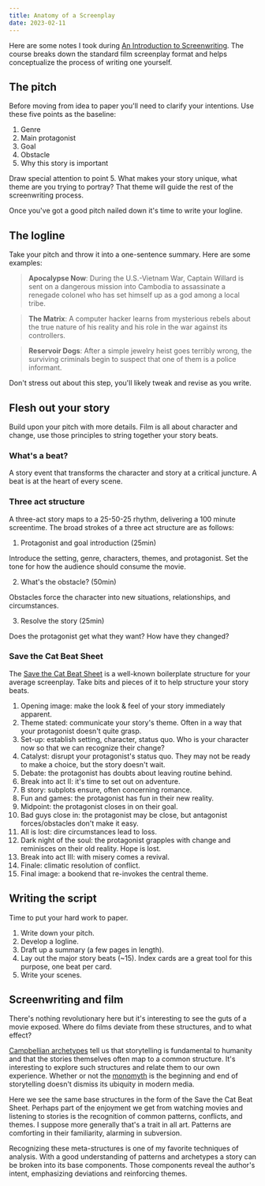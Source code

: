 ```yaml
---
title: Anatomy of a Screenplay
date: 2023-02-11
---
```


Here are some notes I took during
[An Introduction to Screenwriting](https://www.futurelearn.com/courses/screenwriting).
The course breaks down the standard film screenplay format and helps
conceptualize the process of writing one yourself.

## The pitch

Before moving from idea to paper you'll need to clarify your intentions. Use
these five points as the baseline:

1.  Genre
2.  Main protagonist
3.  Goal
4.  Obstacle
5.  Why this story is important

Draw special attention to point 5. What makes your story unique, what theme are
you trying to portray? That theme will guide the rest of the screenwriting
process.

Once you've got a good pitch nailed down it's time to write your logline.

## The logline

Take your pitch and throw it into a one-sentence summary. Here are some
examples:

> **Apocalypse Now**: During the U.S.-Vietnam War, Captain Willard is sent on a
> dangerous mission into Cambodia to assassinate a renegade colonel who has set
> himself up as a god among a local tribe.

> **The Matrix**: A computer hacker learns from mysterious rebels about the true
> nature of his reality and his role in the war against its controllers.

> **Reservoir Dogs**: After a simple jewelry heist goes terribly wrong, the
> surviving criminals begin to suspect that one of them is a police informant.

Don't stress out about this step, you'll likely tweak and revise as you write.

## Flesh out your story

Build upon your pitch with more details. Film is all about character and change,
use those principles to string together your story beats.

### What's a beat?

A story event that transforms the character and story at a critical juncture. A
beat is at the heart of every scene.

### Three act structure

A three-act story maps to a 25-50-25 rhythm, delivering a 100 minute screentime.
The broad strokes of a three act structure are as follows:

1.  Protagonist and goal introduction (25min)

Introduce the setting, genre, characters, themes, and protagonist. Set the tone
for how the audience should consume the movie.

2.  What's the obstacle? (50min)

Obstacles force the character into new situations, relationships, and
circumstances.

3.  Resolve the story (25min)

Does the protagonist get what they want? How have they changed?

### Save the Cat Beat Sheet

The [Save the Cat Beat Sheet](https://savethecat.com/) is a well-known
boilerplate structure for your average screenplay. Take bits and pieces of it to
help structure your story beats.

1.  Opening image: make the look & feel of your story immediately apparent.
2.  Theme stated: communicate your story's theme. Often in a way that your
    protagonist doesn't quite grasp.
3.  Set-up: establish setting, character, status quo. Who is your character now
    so that we can recognize their change?
4.  Catalyst: disrupt your protagonist's status quo. They may not be ready to
    make a choice, but the story doesn't wait.
5.  Debate: the protagonist has doubts about leaving routine behind.
6.  Break into act II: it's time to set out on adventure.
7.  B story: subplots ensure, often concerning romance.
8.  Fun and games: the protagonist has fun in their new reality.
9.  Midpoint: the protagonist closes in on their goal.
10. Bad guys close in: the protagonist may be close, but antagonist
    forces/obstacles don't make it easy.
11. All is lost: dire circumstances lead to loss.
12. Dark night of the soul: the protagonist grapples with change and reminisces
    on their old reality. Hope is lost.
13. Break into act III: with misery comes a revival.
14. Finale: climatic resolution of conflict.
15. Final image: a bookend that re-invokes the central theme.

## Writing the script

Time to put your hard work to paper.

1.  Write down your pitch.
2.  Develop a logline.
3.  Draft up a summary (a few pages in length).
4.  Lay out the major story beats (~15). Index cards are a great tool for this
    purpose, one beat per card.
5.  Write your scenes.

## Screenwriting and film

There's nothing revolutionary here but it's interesting to see the guts of a
movie exposed. Where do films deviate from these structures, and to what effect?

[Campbellian archetypes](https://en.wikipedia.org/wiki/The_Hero_with_a_Thousand_Faces)
tell us that storytelling is fundamental to humanity and that the stories
themselves often map to a common structure. It's interesting to explore such
structures and relate them to our own experience. Whether or not the
[monomyth](https://en.wikipedia.org/wiki/Hero%27s_journey) is the beginning and
end of storytelling doesn't dismiss its ubiquity in modern media.

Here we see the same base structures in the form of the Save the Cat Beat Sheet.
Perhaps part of the enjoyment we get from watching movies and listening to
stories is the recognition of common patterns, conflicts, and themes. I suppose
more generally that's a trait in all art. Patterns are comforting in their
familiarity, alarming in subversion.

Recognizing these meta-structures is one of my favorite techniques of analysis.
With a good understanding of patterns and archetypes a story can be broken into
its base components. Those components reveal the author's intent, emphasizing
deviations and reinforcing themes.
